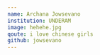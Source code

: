 ```yaml
---
name: Archana Jowsevano
institution: UNDERAM
image: hehehe.jpg
qoute: i love chinese girls
github: jowsevano
---
```

